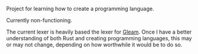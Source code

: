 Project for learning how to create a programming language.

Currently non-functioning.

The current lexer is heavily based the lexer for [Gleam](https://gleam.run/). Once I have a better understanding of both Rust and creating programming languages, this may or may not change, depending on how worthwhile it would be to do so.